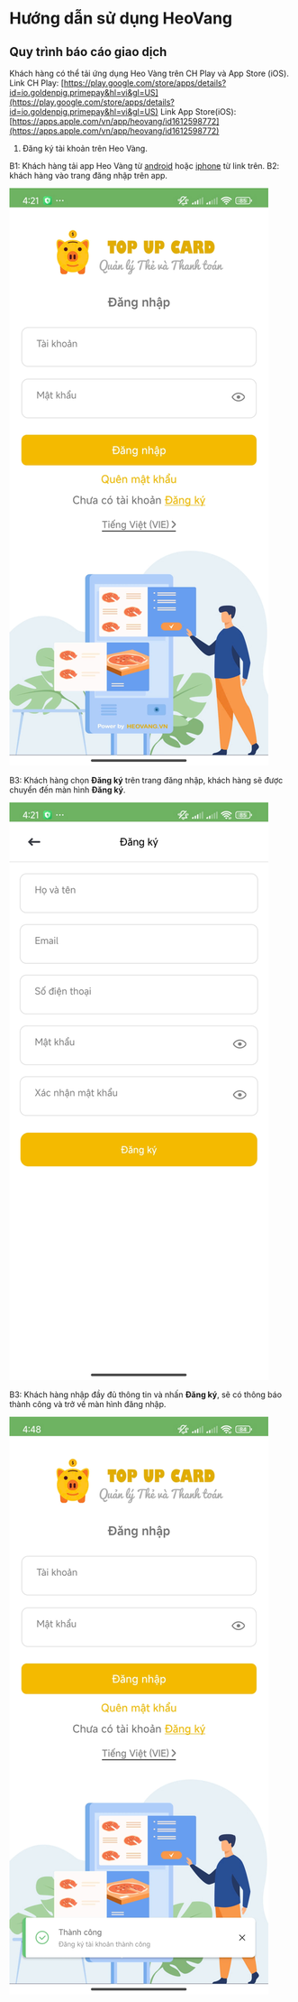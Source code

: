 # Hướng dẫn sử dụng HeoVang
## Quy trình báo cáo giao dịch

Khách hàng có thể tải ứng dụng Heo Vàng trên CH Play và App Store (iOS).
Link CH Play: [https://play.google.com/store/apps/details?id=io.goldenpig.primepay&hl=vi&gl=US](https://play.google.com/store/apps/details?id=io.goldenpig.primepay&hl=vi&gl=US)
Link App Store(iOS):  [https://apps.apple.com/vn/app/heovang/id1612598772](https://apps.apple.com/vn/app/heovang/id1612598772)

1. Đăng ký tài khoản trên Heo Vàng.

B1: Khách hàng tải app Heo Vàng từ [android](https://play.google.com/store/apps/details?id=io.goldenpig.primepay&hl=vi&gl=US) hoặc [iphone](https://apps.apple.com/vn/app/heovang/id1612598772) từ link trên.
B2: khách hàng vào trang đăng nhập trên app.

 ![Màn hình đăng nhập app Heo Vàng](/images/user/dangnhap.jpg)

 B3: Khách hàng chọn **Đăng ký** trên trang đăng nhập, khách hàng sẽ được chuyển đến màn hình **Đăng ký**.

 ![Màn hình đăng ký app Heo Vàng](/images/user/dangky.jpg)

 B3: Khách hàng nhập đầy đủ thông tin và nhấn **Đăng ký**, sẽ có thông báo thành công và trở về màn hình đăng nhập.

 ![Màn hình đăng nhập app Heo Vàng](/images/user/dkytc.jpg)


